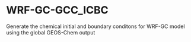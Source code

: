 # WRF-GC-GCC_ICBC
Generate the chemical initial and boundary conditons for WRF-GC model using the global GEOS-Chem output
